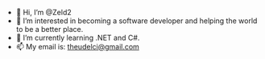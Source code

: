 - 👋 Hi, I’m @Zeld2
- 👀 I’m interested in becoming a software developer and helping the world to be a better place.
- 🌱 I’m currently learning .NET and C#.
- 📫 My email is: theudelci@gmail.com

<!---
Zeld2/Zeld2 is a ✨ special ✨ repository because its `README.md` (this file) appears on your GitHub profile.
You can click the Preview link to take a look at your changes.
--->
